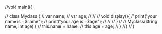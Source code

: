 
//void main(){


// class Myclass {
//   var name;
//   var age;
//
//
//   void display(){
//     print("your name is =$name");
//     print("your age is =$age");
//
//
//   }
//
//   Myclass(String name, int age) {
//     this.name = name;
//     this.age = age;
//   }
//}
//   }
